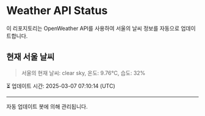 
# Weather API Status

이 리포지토리는 OpenWeather API를 사용하여 서울의 날씨 정보를 자동으로 업데이트합니다.

## 현재 서울 날씨
> 서울의 현재 날씨: clear sky, 온도: 9.76°C, 습도: 32%

⏳ 업데이트 시간: 2025-03-07 07:10:14 (UTC)

---
자동 업데이트 봇에 의해 관리됩니다.
